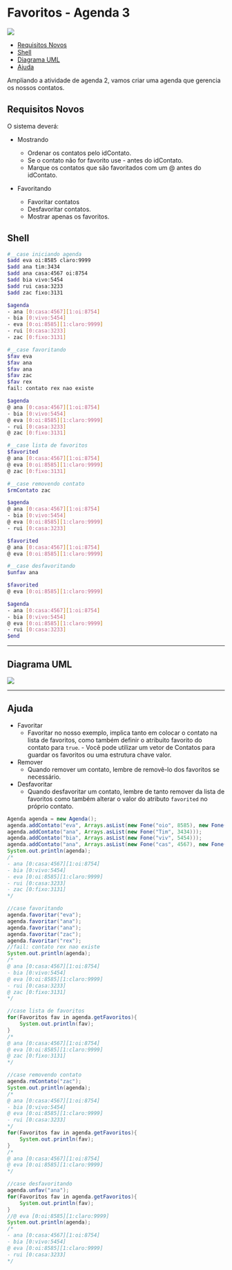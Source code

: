 # Favoritos - Agenda 3

![](figura.jpg)

<!--TOC_BEGIN-->
- [Requisitos Novos](#requisitos-novos)
- [Shell](#shell)
- [Diagrama UML](#diagrama-uml)
- [Ajuda](#ajuda)

<!--TOC_END-->

Ampliando a atividade de agenda 2, vamos criar uma agenda que gerencia os nossos contatos.


## Requisitos Novos

O sistema deverá:

- Mostrando
    - Ordenar os contatos pelo idContato.
    - Se o contato não for favorito use - antes do idContato.
    - Marque os contatos que são favoritados com um @ antes do idContato. 

- Favoritando
    - Favoritar contatos
    - Desfavoritar contatos.
    - Mostrar apenas os favoritos.

## Shell

```bash
#__case iniciando agenda
$add eva oi:8585 claro:9999
$add ana tim:3434 
$add ana casa:4567 oi:8754
$add bia vivo:5454
$add rui casa:3233
$add zac fixo:3131

$agenda
- ana [0:casa:4567][1:oi:8754]
- bia [0:vivo:5454]
- eva [0:oi:8585][1:claro:9999]
- rui [0:casa:3233]
- zac [0:fixo:3131]

#__case favoritando
$fav eva
$fav ana
$fav ana
$fav zac
$fav rex
fail: contato rex nao existe

$agenda
@ ana [0:casa:4567][1:oi:8754]
- bia [0:vivo:5454]
@ eva [0:oi:8585][1:claro:9999]
- rui [0:casa:3233]
@ zac [0:fixo:3131]

#__case lista de favoritos
$favorited
@ ana [0:casa:4567][1:oi:8754]
@ eva [0:oi:8585][1:claro:9999]
@ zac [0:fixo:3131]

#__case removendo contato
$rmContato zac

$agenda
@ ana [0:casa:4567][1:oi:8754]
- bia [0:vivo:5454]
@ eva [0:oi:8585][1:claro:9999]
- rui [0:casa:3233]

$favorited
@ ana [0:casa:4567][1:oi:8754]
@ eva [0:oi:8585][1:claro:9999]

#__case desfavoritando
$unfav ana

$favorited
@ eva [0:oi:8585][1:claro:9999]

$agenda
- ana [0:casa:4567][1:oi:8754]
- bia [0:vivo:5454]
@ eva [0:oi:8585][1:claro:9999]
- rui [0:casa:3233]
$end
```


***
## Diagrama UML
![](diagrama.png)

***
## Ajuda
- Favoritar
    - Favoritar no nosso exemplo, implica tanto em colocar o contato na lista de favoritos, como também definir o atribuito favorito do contato para `true`. - Você pode utilizar um vetor de Contatos para guardar os favoritos ou uma estrutura chave valor.
- Remover
    - Quando remover um contato, lembre de removê-lo dos favoritos se necessário.
- Desfavoritar
    - Quando desfavoritar um contato, lembre de tanto remover da lista de favoritos como também alterar o valor do atributo `favorited` no próprio contato.


```java
Agenda agenda = new Agenda();
agenda.addContato("eva", Arrays.asList(new Fone("oio", 8585), new Fone("cla", 9999)));
agenda.addContato("ana", Arrays.asList(new Fone("Tim", 3434)));
agenda.addContato("bia", Arrays.asList(new Fone("viv", 5454)));
agenda.addContato("ana", Arrays.asList(new Fone("cas", 4567), new Fone("oio", 8754)));
System.out.println(agenda);
/*
- ana [0:casa:4567][1:oi:8754]
- bia [0:vivo:5454]
- eva [0:oi:8585][1:claro:9999]
- rui [0:casa:3233]
- zac [0:fixo:3131]
*/

//case favoritando
agenda.favoritar("eva");
agenda.favoritar("ana");
agenda.favoritar("ana");
agenda.favoritar("zac");
agenda.favoritar("rex");
//fail: contato rex nao existe
System.out.println(agenda);
/*
@ ana [0:casa:4567][1:oi:8754]
- bia [0:vivo:5454]
@ eva [0:oi:8585][1:claro:9999]
- rui [0:casa:3233]
@ zac [0:fixo:3131]
*/

//case lista de favoritos
for(Favoritos fav in agenda.getFavoritos){
    System.out.println(fav);
}
/*
@ ana [0:casa:4567][1:oi:8754]
@ eva [0:oi:8585][1:claro:9999]
@ zac [0:fixo:3131]
*/

//case removendo contato
agenda.rmContato("zac");
System.out.println(agenda);
/*
@ ana [0:casa:4567][1:oi:8754]
- bia [0:vivo:5454]
@ eva [0:oi:8585][1:claro:9999]
- rui [0:casa:3233]
*/
for(Favoritos fav in agenda.getFavoritos){
    System.out.println(fav);
}
/*
@ ana [0:casa:4567][1:oi:8754]
@ eva [0:oi:8585][1:claro:9999]
*/

//case desfavoritando
agenda.unfav("ana");
for(Favoritos fav in agenda.getFavoritos){
    System.out.println(fav);
}
//@ eva [0:oi:8585][1:claro:9999]
System.out.println(agenda);
/*
- ana [0:casa:4567][1:oi:8754]
- bia [0:vivo:5454]
@ eva [0:oi:8585][1:claro:9999]
- rui [0:casa:3233]
*/
```
